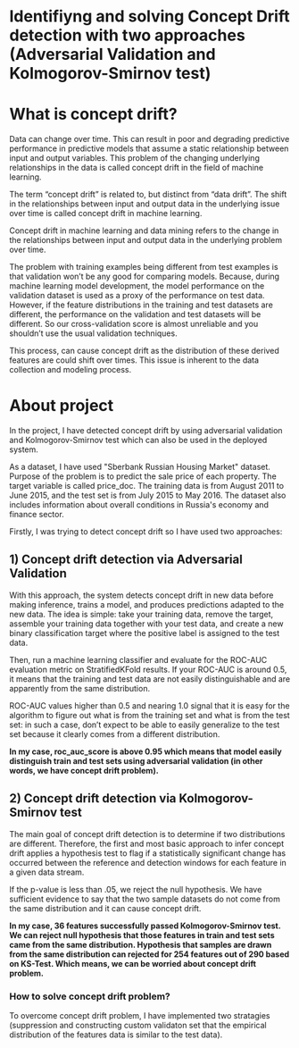 # Identifiyng and solving Concept Drift detection with two approaches (Adversarial Validation and Kolmogorov-Smirnov test)

# What is concept drift?

Data can change over time. This can result in poor and degrading predictive performance in predictive models that assume a static relationship between input and output variables. This problem of the changing underlying relationships in the data is called concept drift in the field of machine learning.

The term “concept drift” is related to, but distinct from “data drift”. The shift in the relationships between input and output data in the underlying issue over time is called concept drift in machine learning.

Concept drift in machine learning and data mining refers to the change in the relationships between input and output data in the underlying problem over time.

The problem with training examples being different from test examples is that validation won’t be any good for comparing models. Because, during machine learning model development, the model performance on the validation dataset is used as a proxy of the performance on test data. However, if the feature distributions in the training and test datasets are different, the performance on the validation and test datasets will be different. So our cross-validation score is almost unreliable and you shouldn’t use the usual validation techniques. 


This process, can cause concept drift as the distribution of these derived features are could shift over times. This issue is inherent to the data collection and modeling process.


# About project

In the project, I have detected concept drift by using adversarial validation and Kolmogorov-Smirnov test which can also be used in the deployed system.

As a dataset, I have used "Sberbank Russian Housing Market" dataset. Purpose of the problem is to predict the sale price of each property. The target variable is called price_doc. The training data is from August 2011 to June 2015, and the test set is from July 2015 to May 2016. The dataset also includes information about overall conditions in Russia's economy and finance sector.

Firstly, I was trying to detect concept drift so I have used two approaches:

## 1) Concept drift detection via Adversarial Validation

With this approach, the system detects concept drift in new data before making inference, trains a model, and produces predictions adapted to the new data.
The idea is simple: take your training data, remove the target, assemble your training data together with your test data, and create a new binary classification target where the positive label is assigned to the test data.

Then, run a machine learning classifier and evaluate for the ROC-AUC evaluation metric on StratifiedKFold results. If your ROC-AUC is around 0.5, it means that the training and test data are not easily distinguishable and are apparently from the same distribution.

ROC-AUC values higher than 0.5 and nearing 1.0 signal that it is easy for the algorithm to figure out what is from the training set and what is from the test set: in such a case, don’t expect to be able to easily generalize to the test set because it clearly comes from a different distribution.

__In my case, roc_auc_score is above 0.95 which means that model easily distinguish train and test sets using adversarial validation (in other words, we have concept drift problem).__

## 2) Concept drift detection via Kolmogorov-Smirnov test

The main goal of concept drift detection is to determine if two distributions are different. Therefore, the first and most basic approach to infer concept drift applies a hypothesis test to flag if a statistically significant change has occurred between the reference and detection windows for each feature in a given data stream.

If the p-value is less than .05, we reject the null hypothesis. We have sufficient evidence to say that the two sample datasets do not come from the same distribution and it can cause concept drift.

__In my case, 36 features successfully passed Kolmogorov-Smirnov test. We can reject null hypothesis that those features in train and test sets came from the same distribution. Hypothesis that samples are drawn from the same distribution can rejected for 254 features out of 290 based on KS-Test. Which means, we can be worried about concept drift problem.__

### How to solve concept drift problem?

To overcome concept drift problem, I have implemented two stratagies (suppression and constructing custom validaton set that the empirical distribution of the features data is similar to the test data). 
